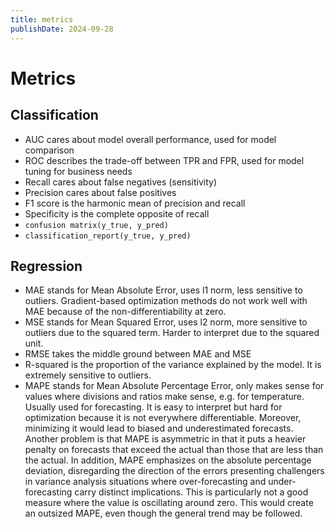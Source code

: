 ```yaml
---
title: metrics
publishDate: 2024-09-28
---
```


# Metrics

## Classification

- AUC cares about model overall performance, used for model comparison
- ROC describes the trade-off between TPR and FPR, used for model tuning for business needs
- Recall cares about false negatives (sensitivity)
- Precision cares about false positives
- F1 score is the harmonic mean of precision and recall
- Specificity is the complete opposite of recall
- `confusion matrix(y_true, y_pred)`
- `classification_report(y_true, y_pred)`

## Regression

- MAE stands for Mean Absolute Error, uses l1 norm, less sensitive to outliers. Gradient-based optimization methods do not work well with MAE because of the non-differentiability at zero.
- MSE stands for Mean Squared Error, uses l2 norm, more sensitive to outliers due to the squared term. Harder to interpret due to the squared unit.
- RMSE takes the middle ground between MAE and MSE
- R-squared is the proportion of the variance explained by the model. It is extremely sensitive to outliers.
- MAPE stands for Mean Absolute Percentage Error, only makes sense for values where divisions and ratios make sense, e.g. for temperature. Usually used for forecasting. It is easy to interpret but hard for optimization because it is not everywhere differentiable. Moreover, minimizing it would lead to biased and underestimated forecasts. Another problem is that MAPE is asymmetric in that it puts a heavier penalty on forecasts that exceed the actual than those that are less than the actual. In addition, MAPE emphasizes on the absolute percentage deviation, disregarding the direction of the errors presenting challengers in variance analysis situations where over-forecasting and under-forecasting carry distinct implications. This is particularly not a good measure where the value is oscillating around zero. This would create an outsized MAPE, even though the general trend may be followed.
